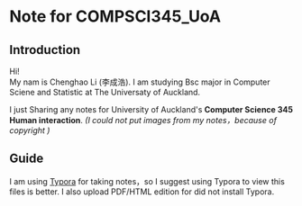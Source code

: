 # Note for COMPSCI345_UoA

## Introduction
Hi!  
My nam is Chenghao Li (李成浩). I am studying Bsc major in Computer Sciene and Statistic at The Universaty of Auckland. 

I just Sharing any notes for University of Auckland's **Computer Science 345 Human interaction**. *(I could not put images from my notes，because of copyright )*

## Guide 

I am using [Typora](https://typora.io) for taking notes，so I suggest using Typora to view this files is better. I also upload PDF/HTML edition for did not install Typora.

